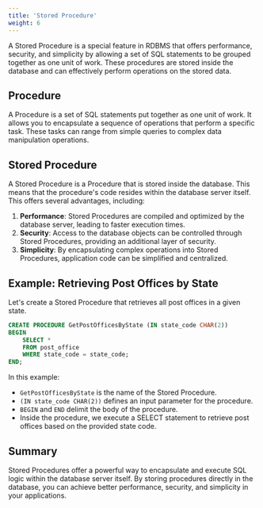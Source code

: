 ```yaml
---
title: 'Stored Procedure'
weight: 6
--- 
```


A Stored Procedure is a special feature in RDBMS that offers performance, security, and simplicity by allowing a set of SQL statements to be grouped together as one unit of work. These procedures are stored inside the database and can effectively perform operations on the stored data.

## Procedure

A Procedure is a set of SQL statements put together as one unit of work. It allows you to encapsulate a sequence of operations that perform a specific task. These tasks can range from simple queries to complex data manipulation operations.

## Stored Procedure

A Stored Procedure is a Procedure that is stored inside the database. This means that the procedure's code resides within the database server itself. This offers several advantages, including:

1. **Performance**: Stored Procedures are compiled and optimized by the database server, leading to faster execution times.
2. **Security**: Access to the database objects can be controlled through Stored Procedures, providing an additional layer of security.
3. **Simplicity**: By encapsulating complex operations into Stored Procedures, application code can be simplified and centralized.

## Example: Retrieving Post Offices by State

Let's create a Stored Procedure that retrieves all post offices in a given state.

```sql
CREATE PROCEDURE GetPostOfficesByState (IN state_code CHAR(2))
BEGIN
    SELECT *
    FROM post_office
    WHERE state_code = state_code;
END;
```

In this example:
- `GetPostOfficesByState` is the name of the Stored Procedure.
- `(IN state_code CHAR(2))` defines an input parameter for the procedure.
- `BEGIN` and `END` delimit the body of the procedure.
- Inside the procedure, we execute a SELECT statement to retrieve post offices based on the provided state code.

## Summary

Stored Procedures offer a powerful way to encapsulate and execute SQL logic within the database server itself. By storing procedures directly in the database, you can achieve better performance, security, and simplicity in your applications.
